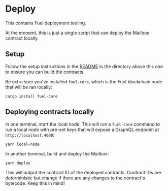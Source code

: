 # Deploy

This contains Fuel deployment tooling.

At the moment, this is just a single script that can deploy the Mailbox contract locally.

## Setup

Follow the setup instructions in the [README](../README.md) in the directory above this one to ensure you can build the contracts.

Be extra sure you've installed `fuel-core`, which is the Fuel blockchain node that will be ran locally:

```
cargo install fuel-core
```

## Deploying contracts locally

In one terminal, start the local node. This will run a `fuel-core` command to run a local node with pre-set keys that will expose a GraphQL endpoint at `http://localhost:4000`:

```
yarn local-node
```

In another terminal, build and deploy the Mailbox:

```
yarn deploy
```

This will output the contract ID of the deployed contracts. Contract IDs are deterministic but change if there are any changes to the contract's bytecode. Keep this in mind!
